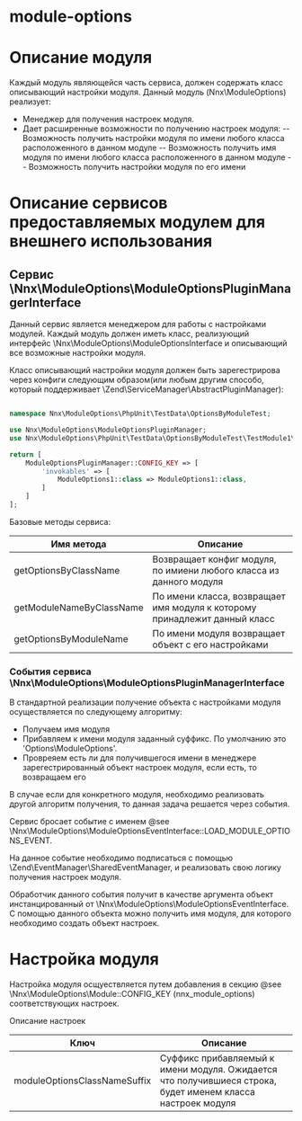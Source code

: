 # module-options

# Описание модуля

Каждый модуль являющейся часть сервиса, должен содержать класс описывающий настройки модуля. Данный модуль (Nnx\ModuleOptions)
реализует:

- Менеджер для получения настроек модуля.
- Дает расширенные возможности по получению настроек модуля:
-- Возможность получить настройки модуля по имени любого класса расположенного в данном модуле
-- Возможность получить имя модуля по имени любого класса расположенного в данном модуле
-- Возможность получить настройки модуля по его имени

# Описание сервисов предоставляемых модулем для внешнего использования

## Сервис \Nnx\ModuleOptions\ModuleOptionsPluginManagerInterface

Данный сервис является менеджером для работы с настройками модулей.
Каждый модуль должен иметь класс, реализующий интерфейс \Nnx\ModuleOptions\ModuleOptionsInterface и описывающий все возможные
настройки модуля.

Класс описывающий настройки модуля должен быть зарегестрирова через конфиги следующим образом(или любым другим способо, 
который поддерживает \Zend\ServiceManager\AbstractPluginManager):

```php

namespace Nnx\ModuleOptions\PhpUnit\TestData\OptionsByModuleTest;

use Nnx\ModuleOptions\ModuleOptionsPluginManager;
use Nnx\ModuleOptions\PhpUnit\TestData\OptionsByModuleTest\TestModule1\Options\ModuleOptions as ModuleOptions1;

return [
    ModuleOptionsPluginManager::CONFIG_KEY => [
        'invokables' => [
            ModuleOptions1::class => ModuleOptions1::class,
        ]
    ]
];
```

Базовые методы сервиса:

Имя метода              |Описание
------------------------|--------
getOptionsByClassName   |Возвращает конфиг модуля, по имиени любого класса из данного модуля
getModuleNameByClassName|По имени класса, возвращает имя модуля к которому принадлежит данный класс
getOptionsByModuleName  |По имени модуля возвращает объект с его настройками

### События сервиса \Nnx\ModuleOptions\ModuleOptionsPluginManagerInterface

В стандартной реализации получение объекта с настройками модуля осуществляется по следующему алгоритму:

- Получаем имя модуля
- Прибавляем к имени модуля заданный суффикс. По умолчанию это 'Options\\ModuleOptions'. 
- Провреяем есть ли для получившегося имени в менеджере зарегестрированный объект настроек модуля, если есть, то возвращаем его

В случае если для конкретного модуля, необходимо реализовать другой алгоритм получения, то данная задача решается через события.

Сервис бросает событие с именем @see \Nnx\ModuleOptions\ModuleOptionsEventInterface::LOAD_MODULE_OPTIONS_EVENT.

На данное событие необходимо подписаться с помощью \Zend\EventManager\SharedEventManager, и реализовать свою логику получения
настроек модуля.

Обработчик данного события получит в качестве аргумента объект инстанцированный от \Nnx\ModuleOptions\ModuleOptionsEventInterface.
С помощью данного объекта можно получить имя модуля, для которого необходимо создать объект настроек.

# Настройка модуля

Настройка модуля осщуествляется путем добавления в секцию @see \Nnx\ModuleOptions\Module::CONFIG_KEY (nnx_module_options)
соответствующих настроек. 

Описание настроек

Ключ                        |Описание
----------------------------|-----------------------------------------------------------
moduleOptionsClassNameSuffix|Суффикс прибавляемый к имени модуля. Ожидается что получившиеся строка, будет именем класса настроек модуля

